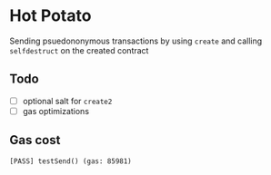 # Hot Potato


Sending psuedononymous transactions by using ``create`` and calling ``selfdestruct`` on the created contract

## Todo 
- [ ] optional salt for ``create2``
- [ ] gas optimizations

## Gas cost 

`` [PASS] testSend() (gas: 85981) ``
